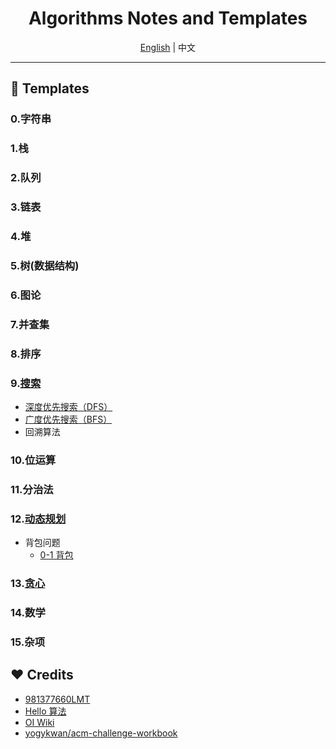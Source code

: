 <div align='center'>
  <h1>
  Algorithms Notes and Templates
  </h1>
  <a href='./README.md'>English</a> | 中文
</div>

---

## 📖 Templates

### 0.字符串

### 1.栈

### 2.队列

### 3.链表

### 4.堆

### 5.树(数据结构)

### 6.图论

### 7.并查集

### 8.排序

### 9.[搜索](./Search/)

- [深度优先搜索（DFS）](./Search/Depth_First_Search/)
- [广度优先搜索（BFS）](./Search/Breadth_First_Search/)
- 回溯算法

### 10.位运算

### 11.分治法

### 12.[动态规划](./Dynamic_Programming/)

- 背包问题
  - [0-1 背包](./Dynamic_Programming/背包问题/01背包/)

### 13.[贪心](./Greedy/)

### 14.数学

### 15.杂项

## ❤️ Credits

- [981377660LMT](https://github.com/981377660LMT/algorithm-study/)
- [Hello 算法](https://www.hello-algo.com/)
- [OI Wiki](https://oi-wiki.org/)
- [yogykwan/acm-challenge-workbook](https://github.com/yogykwan/acm-challenge-workbook)
